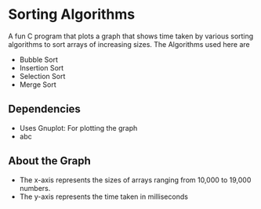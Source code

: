 # Sorting Algorithms
A fun C program that plots a graph that shows time taken by various sorting algorithms to sort arrays of increasing sizes.
The Algorithms used here are
- Bubble Sort
- Insertion Sort
- Selection Sort
- Merge Sort
## Dependencies
  - Uses Gnuplot: For plotting the graph
  - abc
## About the Graph
- The x-axis represents the sizes of arrays ranging from 10,000 to 19,000 numbers.
- The y-axis represents the time taken in milliseconds


